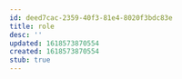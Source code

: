 ```yaml
---
id: deed7cac-2359-40f3-81e4-8020f3bdc83e
title: role
desc: ''
updated: 1618573870554
created: 1618573870554
stub: true
---
```


